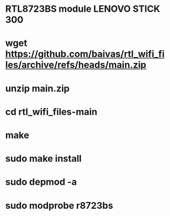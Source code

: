 # RTL8723BS module LENOVO STICK 300
# wget https://github.com/baivas/rtl_wifi_files/archive/refs/heads/main.zip

# unzip main.zip

# cd rtl_wifi_files-main

# make

# sudo make install

# sudo depmod -a

# sudo modprobe r8723bs

